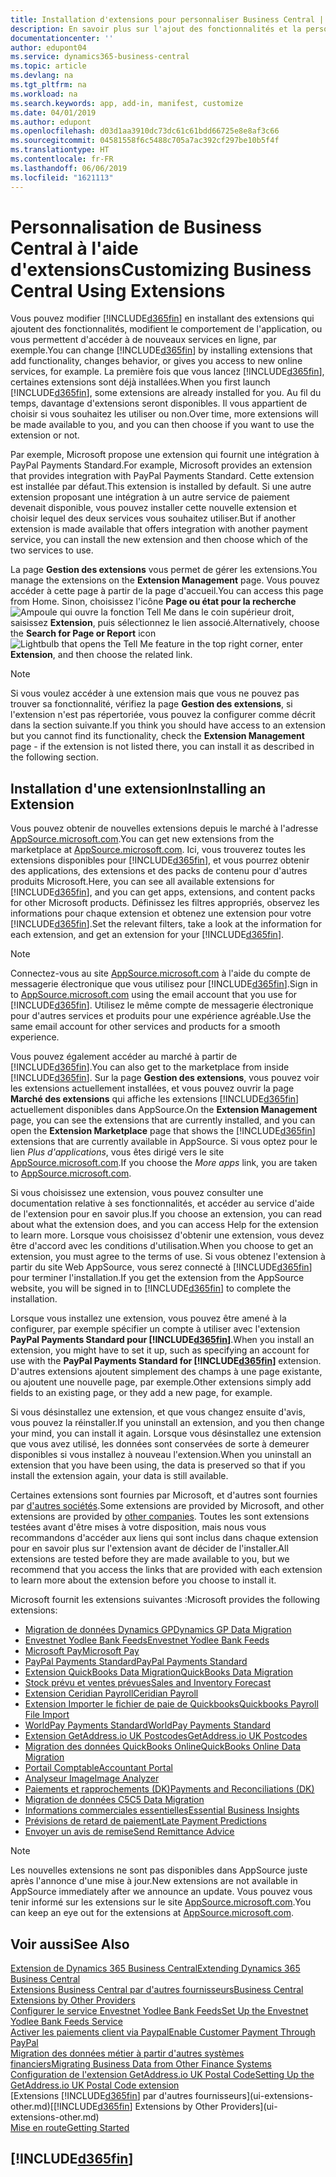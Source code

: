```yaml
---
title: Installation d'extensions pour personnaliser Business Central | Microsoft Docs
description: En savoir plus sur l'ajout des fonctionnalités et la personnalisation de Business Central en installant des extensions.
documentationcenter: ''
author: edupont04
ms.service: dynamics365-business-central
ms.topic: article
ms.devlang: na
ms.tgt_pltfrm: na
ms.workload: na
ms.search.keywords: app, add-in, manifest, customize
ms.date: 04/01/2019
ms.author: edupont
ms.openlocfilehash: d03d1aa3910dc73dc61c61bdd66725e8e8af3c66
ms.sourcegitcommit: 04581558f6c5488c705a7ac392cf297be10b5f4f
ms.translationtype: HT
ms.contentlocale: fr-FR
ms.lasthandoff: 06/06/2019
ms.locfileid: "1621113"
---
```

# <a name="customizing-business-central-using-extensions"></a><span data-ttu-id="2b9aa-103">Personnalisation de Business Central à l'aide d'extensions</span><span class="sxs-lookup"><span data-stu-id="2b9aa-103">Customizing Business Central Using Extensions</span></span>
<span data-ttu-id="2b9aa-104">Vous pouvez modifier [!INCLUDE[d365fin](includes/d365fin_md.md)] en installant des extensions qui ajoutent des fonctionnalités, modifient le comportement de l'application, ou vous permettent d'accéder à de nouveaux services en ligne, par exemple.</span><span class="sxs-lookup"><span data-stu-id="2b9aa-104">You can change [!INCLUDE[d365fin](includes/d365fin_md.md)] by installing extensions that add functionality, changes behavior, or gives you access to new online services, for example.</span></span>
<span data-ttu-id="2b9aa-105">La première fois que vous lancez [!INCLUDE[d365fin](includes/d365fin_md.md)], certaines extensions sont déjà installées.</span><span class="sxs-lookup"><span data-stu-id="2b9aa-105">When you first launch [!INCLUDE[d365fin](includes/d365fin_md.md)], some extensions are already installed for you.</span></span> <span data-ttu-id="2b9aa-106">Au fil du temps, davantage d'extensions seront disponibles. Il vous appartient de choisir si vous souhaitez les utiliser ou non.</span><span class="sxs-lookup"><span data-stu-id="2b9aa-106">Over time, more extensions will be made available to you, and you can then choose if you want to use the extension or not.</span></span>

<span data-ttu-id="2b9aa-107">Par exemple, Microsoft propose une extension qui fournit une intégration à PayPal Payments Standard.</span><span class="sxs-lookup"><span data-stu-id="2b9aa-107">For example, Microsoft provides an extension that provides integration with PayPal Payments Standard.</span></span> <span data-ttu-id="2b9aa-108">Cette extension est installée par défaut.</span><span class="sxs-lookup"><span data-stu-id="2b9aa-108">This extension is installed by default.</span></span>
<span data-ttu-id="2b9aa-109">Si une autre extension proposant une intégration à un autre service de paiement devenait disponible, vous pouvez installer cette nouvelle extension et choisir lequel des deux services vous souhaitez utiliser.</span><span class="sxs-lookup"><span data-stu-id="2b9aa-109">But if another extension is made available that offers integration with another payment service, you can install the new extension and then choose which of the two services to use.</span></span>  

<span data-ttu-id="2b9aa-110">La page **Gestion des extensions** vous permet de gérer les extensions.</span><span class="sxs-lookup"><span data-stu-id="2b9aa-110">You manage the extensions on the **Extension Management** page.</span></span> <span data-ttu-id="2b9aa-111">Vous pouvez accéder à cette page à partir de la page d'accueil.</span><span class="sxs-lookup"><span data-stu-id="2b9aa-111">You can access this page from Home.</span></span> <span data-ttu-id="2b9aa-112">Sinon, choisissez l'icône **Page ou état pour la recherche** ![Ampoule qui ouvre la fonction Tell Me](media/ui-search/search_small.png "Dites-moi ce que vous voulez faire") dans le coin supérieur droit, saisissez **Extension**, puis sélectionnez le lien associé.</span><span class="sxs-lookup"><span data-stu-id="2b9aa-112">Alternatively, choose the **Search for Page or Report** icon ![Lightbulb that opens the Tell Me feature](media/ui-search/search_small.png "Tell me what you want to do") in the top right corner, enter **Extension**, and then choose the related link.</span></span>  

> [!NOTE]  
>   <span data-ttu-id="2b9aa-113">Si vous voulez accéder à une extension mais que vous ne pouvez pas trouver sa fonctionnalité, vérifiez la page **Gestion des extensions**, si l'extension n'est pas répertoriée, vous pouvez la configurer comme décrit dans la section suivante.</span><span class="sxs-lookup"><span data-stu-id="2b9aa-113">If you think you should have access to an extension but you cannot find its functionality, check the **Extension Management** page - if the extension is not listed there, you can install it as described in the following section.</span></span>  

## <a name="installing-an-extension"></a><span data-ttu-id="2b9aa-114">Installation d'une extension</span><span class="sxs-lookup"><span data-stu-id="2b9aa-114">Installing an Extension</span></span>
<span data-ttu-id="2b9aa-115">Vous pouvez obtenir de nouvelles extensions depuis le marché à l'adresse [AppSource.microsoft.com](https://appsource.microsoft.com/en-us/marketplace/apps?src=dynamics365website&product=dynamics-365-business-central).</span><span class="sxs-lookup"><span data-stu-id="2b9aa-115">You can get new extensions from the marketplace at [AppSource.microsoft.com](https://appsource.microsoft.com/en-us/marketplace/apps?src=dynamics365website&product=dynamics-365-business-central).</span></span> <span data-ttu-id="2b9aa-116">Ici, vous trouverez toutes les extensions disponibles pour [!INCLUDE[d365fin](includes/d365fin_md.md)], et vous pourrez obtenir des applications, des extensions et des packs de contenu pour d'autres produits Microsoft.</span><span class="sxs-lookup"><span data-stu-id="2b9aa-116">Here, you can see all available extensions for [!INCLUDE[d365fin](includes/d365fin_md.md)], and you can get apps, extensions, and content packs for other Microsoft products.</span></span> <span data-ttu-id="2b9aa-117">Définissez les filtres appropriés, observez les informations pour chaque extension et obtenez une extension pour votre [!INCLUDE[d365fin](includes/d365fin_md.md)].</span><span class="sxs-lookup"><span data-stu-id="2b9aa-117">Set the relevant filters, take a look at the information for each extension, and get an extension for your [!INCLUDE[d365fin](includes/d365fin_md.md)].</span></span>  
> [!NOTE]  
>   <span data-ttu-id="2b9aa-118">Connectez-vous au site [AppSource.microsoft.com](https://appsource.microsoft.com/) à l'aide du compte de messagerie électronique que vous utilisez pour [!INCLUDE[d365fin](includes/d365fin_md.md)].</span><span class="sxs-lookup"><span data-stu-id="2b9aa-118">Sign in to [AppSource.microsoft.com](https://appsource.microsoft.com/) using the email account that you use for [!INCLUDE[d365fin](includes/d365fin_md.md)].</span></span> <span data-ttu-id="2b9aa-119">Utilisez le même compte de messagerie électronique pour d'autres services et produits pour une expérience agréable.</span><span class="sxs-lookup"><span data-stu-id="2b9aa-119">Use the same email account for other services and products for a smooth experience.</span></span>  

<span data-ttu-id="2b9aa-120">Vous pouvez également accéder au marché à partir de [!INCLUDE[d365fin](includes/d365fin_md.md)].</span><span class="sxs-lookup"><span data-stu-id="2b9aa-120">You can also get to the marketplace from inside [!INCLUDE[d365fin](includes/d365fin_md.md)].</span></span> <span data-ttu-id="2b9aa-121">Sur la page **Gestion des extensions**, vous pouvez voir les extensions actuellement installées, et vous pouvez ouvrir la page **Marché des extensions** qui affiche les extensions [!INCLUDE[d365fin](includes/d365fin_md.md)] actuellement disponibles dans AppSource.</span><span class="sxs-lookup"><span data-stu-id="2b9aa-121">On the **Extension Management** page, you can see the extensions that are currently installed, and you can open the **Extension Marketplace** page that shows the [!INCLUDE[d365fin](includes/d365fin_md.md)] extensions that are currently available in AppSource.</span></span> <span data-ttu-id="2b9aa-122">Si vous optez pour le lien *Plus d'applications*, vous êtes dirigé vers le site [AppSource.microsoft.com](https://appsource.microsoft.com/en-us/marketplace/apps?product=dynamics-365%3Bdynamics-365-for-financials&page=1).</span><span class="sxs-lookup"><span data-stu-id="2b9aa-122">If you choose the *More apps* link, you are taken to [AppSource.microsoft.com](https://appsource.microsoft.com/en-us/marketplace/apps?product=dynamics-365%3Bdynamics-365-for-financials&page=1).</span></span>  

<span data-ttu-id="2b9aa-123">Si vous choisissez une extension, vous pouvez consulter une documentation relative à ses fonctionnalités, et accéder au service d'aide de l'extension pour en savoir plus.</span><span class="sxs-lookup"><span data-stu-id="2b9aa-123">If you choose an extension, you can read about what the extension does, and you can access Help for the extension to learn more.</span></span> <span data-ttu-id="2b9aa-124">Lorsque vous choisissez d'obtenir une extension, vous devez être d'accord avec les conditions d'utilisation.</span><span class="sxs-lookup"><span data-stu-id="2b9aa-124">When you choose to get an extension, you must agree to the terms of use.</span></span> <span data-ttu-id="2b9aa-125">Si vous obtenez l'extension à partir du site Web AppSource, vous serez connecté à [!INCLUDE[d365fin](includes/d365fin_md.md)] pour terminer l'installation.</span><span class="sxs-lookup"><span data-stu-id="2b9aa-125">If you get the extension from the AppSource website, you will be signed in to [!INCLUDE[d365fin](includes/d365fin_md.md)] to complete the installation.</span></span>  

<span data-ttu-id="2b9aa-126">Lorsque vous installez une extension, vous pouvez être amené à la configurer, par exemple spécifier un compte à utiliser avec l'extension **PayPal Payments Standard pour [!INCLUDE[d365fin](includes/d365fin_md.md)]**.</span><span class="sxs-lookup"><span data-stu-id="2b9aa-126">When you install an extension, you might have to set it up, such as specifying an account for use with the **PayPal Payments Standard for [!INCLUDE[d365fin](includes/d365fin_md.md)]** extension.</span></span>
<span data-ttu-id="2b9aa-127">D'autres extensions ajoutent simplement des champs à une page existante, ou ajoutent une nouvelle page, par exemple.</span><span class="sxs-lookup"><span data-stu-id="2b9aa-127">Other extensions simply add fields to an existing page, or they add a new page, for example.</span></span>   

<span data-ttu-id="2b9aa-128">Si vous désinstallez une extension, et que vous changez ensuite d'avis, vous pouvez la réinstaller.</span><span class="sxs-lookup"><span data-stu-id="2b9aa-128">If you uninstall an extension, and you then change your mind, you can install it again.</span></span> <span data-ttu-id="2b9aa-129">Lorsque vous désinstallez une extension que vous avez utilisé, les données sont conservées de sorte à demeurer disponibles si vous installez à nouveau l'extension.</span><span class="sxs-lookup"><span data-stu-id="2b9aa-129">When you uninstall an extension that you have been using, the data is preserved so that if you install the extension again, your data is still available.</span></span>  

<span data-ttu-id="2b9aa-130">Certaines extensions sont fournies par Microsoft, et d'autres sont fournies par [d'autres sociétés](ui-extensions-other.md).</span><span class="sxs-lookup"><span data-stu-id="2b9aa-130">Some extensions are provided by Microsoft, and other extensions are provided by [other companies](ui-extensions-other.md).</span></span> <span data-ttu-id="2b9aa-131">Toutes les sont extensions testées avant d'être mises à votre disposition, mais nous vous recommandons d'accéder aux liens qui sont inclus dans chaque extension pour en savoir plus sur l'extension avant de décider de l'installer.</span><span class="sxs-lookup"><span data-stu-id="2b9aa-131">All extensions are tested before they are made available to you, but we recommend that you access the links that are provided with each extension to learn more about the extension before you choose to install it.</span></span>  

<span data-ttu-id="2b9aa-132">Microsoft fournit les extensions suivantes :</span><span class="sxs-lookup"><span data-stu-id="2b9aa-132">Microsoft provides the following extensions:</span></span>  

* [<span data-ttu-id="2b9aa-133">Migration de données Dynamics GP</span><span class="sxs-lookup"><span data-stu-id="2b9aa-133">Dynamics GP Data Migration</span></span>](ui-extensions-dynamicsgp-data-migration.md)  
* [<span data-ttu-id="2b9aa-134">Envestnet Yodlee Bank Feeds</span><span class="sxs-lookup"><span data-stu-id="2b9aa-134">Envestnet Yodlee Bank Feeds</span></span>](ui-extensions-yodlee-bank-feeds.md)  
* [<span data-ttu-id="2b9aa-135">Microsoft Pay</span><span class="sxs-lookup"><span data-stu-id="2b9aa-135">Microsoft Pay</span></span>](ui-extensions-microsoft-pay-payments.md)  
* [<span data-ttu-id="2b9aa-136">PayPal Payments Standard</span><span class="sxs-lookup"><span data-stu-id="2b9aa-136">PayPal Payments Standard</span></span>](ui-extensions-paypal-payments-standard.md)  
* [<span data-ttu-id="2b9aa-137">Extension QuickBooks Data Migration</span><span class="sxs-lookup"><span data-stu-id="2b9aa-137">QuickBooks Data Migration</span></span>](ui-extensions-quickbooks-data-migration.md)  
* [<span data-ttu-id="2b9aa-138">Stock prévu et ventes prévues</span><span class="sxs-lookup"><span data-stu-id="2b9aa-138">Sales and Inventory Forecast</span></span>](ui-extensions-sales-forecast.md)  
* [<span data-ttu-id="2b9aa-139">Extension Ceridian Payroll</span><span class="sxs-lookup"><span data-stu-id="2b9aa-139">Ceridian Payroll</span></span>](ui-extensions-ceridian-payroll.md)  
* [<span data-ttu-id="2b9aa-140">Extension Importer le fichier de paie de Quickbooks</span><span class="sxs-lookup"><span data-stu-id="2b9aa-140">Quickbooks Payroll File Import</span></span>](ui-extensions-quickbooks-payroll.md)  
* [<span data-ttu-id="2b9aa-141">WorldPay Payments Standard</span><span class="sxs-lookup"><span data-stu-id="2b9aa-141">WorldPay Payments Standard</span></span>](ui-extensions-worldpay-payments-standard.md)  
* [<span data-ttu-id="2b9aa-142">Extension GetAddress.io UK Postcodes</span><span class="sxs-lookup"><span data-stu-id="2b9aa-142">GetAddress.io UK Postcodes</span></span>](ui-extensions-getaddressio.md)  
* [<span data-ttu-id="2b9aa-143">Migration des données QuickBooks Online</span><span class="sxs-lookup"><span data-stu-id="2b9aa-143">QuickBooks Online Data Migration</span></span>](ui-extensions-quickbooks-online-data-migration.md)  
* [<span data-ttu-id="2b9aa-144">Portail Comptable</span><span class="sxs-lookup"><span data-stu-id="2b9aa-144">Accountant Portal</span></span>](ui-extensions-accountant-portal.md)  
* [<span data-ttu-id="2b9aa-145">Analyseur Image</span><span class="sxs-lookup"><span data-stu-id="2b9aa-145">Image Analyzer</span></span>](ui-extensions-image-analyzer.md)  
* [<span data-ttu-id="2b9aa-146">Paiements et rapprochements (DK)</span><span class="sxs-lookup"><span data-stu-id="2b9aa-146">Payments and Reconciliations (DK)</span></span>](ui-extensions-payments-reconciliation-formats-dk.md)  
* [<span data-ttu-id="2b9aa-147">Migration de données C5</span><span class="sxs-lookup"><span data-stu-id="2b9aa-147">C5 Data Migration</span></span>](ui-extensions-c5-data-migration.md)  
* [<span data-ttu-id="2b9aa-148">Informations commerciales essentielles</span><span class="sxs-lookup"><span data-stu-id="2b9aa-148">Essential Business Insights</span></span>](ui-extensions-essential-business-insights.md)  
* [<span data-ttu-id="2b9aa-149">Prévisions de retard de paiement</span><span class="sxs-lookup"><span data-stu-id="2b9aa-149">Late Payment Predictions</span></span>](ui-extensions-late-payment-prediction.md  )
* [<span data-ttu-id="2b9aa-150">Envoyer un avis de remise</span><span class="sxs-lookup"><span data-stu-id="2b9aa-150">Send Remittance Advice</span></span>](ui-extensions-send-remittance-advice.md)

> [!NOTE]  
>  <span data-ttu-id="2b9aa-151">Les nouvelles extensions ne sont pas disponibles dans AppSource juste après l'annonce d'une mise à jour.</span><span class="sxs-lookup"><span data-stu-id="2b9aa-151">New extensions are not available in AppSource immediately after we announce an update.</span></span> <span data-ttu-id="2b9aa-152">Vous pouvez vous tenir informé sur les extensions sur le site [AppSource.microsoft.com](https://appsource.microsoft.com/en-us/marketplace/apps?product=dynamics-365%3Bdynamics-365-for-financials&page=1).</span><span class="sxs-lookup"><span data-stu-id="2b9aa-152">You can keep an eye out for the extensions at [AppSource.microsoft.com](https://appsource.microsoft.com/en-us/marketplace/apps?product=dynamics-365%3Bdynamics-365-for-financials&page=1).</span></span>

## <a name="see-also"></a><span data-ttu-id="2b9aa-153">Voir aussi</span><span class="sxs-lookup"><span data-stu-id="2b9aa-153">See Also</span></span>
[<span data-ttu-id="2b9aa-154">Extension de Dynamics 365 Business Central</span><span class="sxs-lookup"><span data-stu-id="2b9aa-154">Extending Dynamics 365 Business Central</span></span>](about-develop-extensions.md)  
[<span data-ttu-id="2b9aa-155">Extensions Business Central par d'autres fournisseurs</span><span class="sxs-lookup"><span data-stu-id="2b9aa-155">Business Central Extensions by Other Providers</span></span>](ui-extensions-other.md)  
[<span data-ttu-id="2b9aa-156">Configurer le service Envestnet Yodlee Bank Feeds</span><span class="sxs-lookup"><span data-stu-id="2b9aa-156">Set Up the Envestnet Yodlee Bank Feeds Service</span></span>](bank-how-setup-bank-statement-service.md)  
[<span data-ttu-id="2b9aa-157">Activer les paiements client via Paypal</span><span class="sxs-lookup"><span data-stu-id="2b9aa-157">Enable Customer Payment Through PayPal</span></span>](sales-how-enable-payment-service-extensions.md)  
[<span data-ttu-id="2b9aa-158">Migration des données métier à partir d'autres systèmes financiers</span><span class="sxs-lookup"><span data-stu-id="2b9aa-158">Migrating Business Data from Other Finance Systems</span></span>](across-import-data-configuration-packages.md)  
[<span data-ttu-id="2b9aa-159">Configuration de l'extension GetAddress.io UK Postal Code</span><span class="sxs-lookup"><span data-stu-id="2b9aa-159">Setting Up the GetAddress.io UK Postal Code extension</span></span>](LocalFunctionality/UnitedKingdom/uk-setup-postal-code-service.md)  
<span data-ttu-id="2b9aa-160">[Extensions [!INCLUDE[d365fin](includes/d365fin_md.md)] par d'autres fournisseurs](ui-extensions-other.md)</span><span class="sxs-lookup"><span data-stu-id="2b9aa-160">[[!INCLUDE[d365fin](includes/d365fin_md.md)] Extensions by Other Providers](ui-extensions-other.md)</span></span>  
[<span data-ttu-id="2b9aa-161">Mise en route</span><span class="sxs-lookup"><span data-stu-id="2b9aa-161">Getting Started</span></span>](product-get-started.md)  

## [!INCLUDE[d365fin](includes/free_trial_md.md)]  

